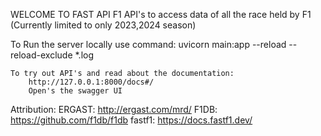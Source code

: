 WELCOME TO FAST API F1
API's to access data of all the race held by F1
(Currently limited to only 2023,2024  season)

To Run the server locally use command:
    uvicorn main:app --reload --reload-exclude *.log
    
    To try out API's and read about the documentation:
        http://127.0.0.1:8000/docs#/
        Open's the swagger UI

Attribution:
    ERGAST: http://ergast.com/mrd/
    F1DB: https://github.com/f1db/f1db
    fastf1: https://docs.fastf1.dev/

